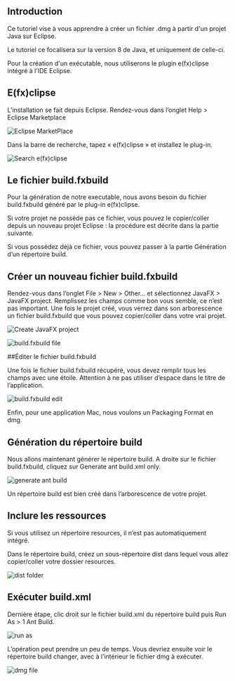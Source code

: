 ## Introduction

Ce tutoriel vise à vous apprendre à créer un fichier .dmg à partir d'un projet Java sur Eclipse.

Le tutoriel ce focalisera sur la version 8 de Java, et uniquement de celle-ci.

Pour la création d'un exécutable, nous utiliserons le plugin e(fx)clipse intégré à l'IDE Eclipse.

## E(fx)clipse

L’installation se fait depuis Eclipse. Rendez-vous dans l’onglet Help > Eclipse Marketplace

![Eclipse MarketPlace](https://i.ibb.co/syqjFM6/mac-eclipse-market.png)

Dans la barre de recherche, tapez « e(fx)clipse » et installez le plug-in.

![Search e(fx)clipse](https://i.ibb.co/gWWphpL/mac-search-efxclipse.png)

## Le fichier build.fxbuild

Pour la génération de notre executable, nous avons besoin du fichier build.fxbuild généré par le plug-in e(fx)clipse.

Si votre projet ne possède pas ce fichier, vous pouvez le copier/coller depuis un nouveau projet Eclipse : la procédure est décrite dans la partie suivante.

Si vous possédez déjà ce fichier, vous pouvez passer à la partie Génération d’un répertoire build.

## Créer un nouveau fichier build.fxbuild

Rendez-vous dans l’onglet File > New > Other… et sélectionnez JavaFX > JavaFX project.
Remplissez les champs comme bon vous semble, ce n’est pas important. Une fois le projet créé, vous verrez dans son arborescence un fichier build.fxbuild que vous pouvez copier/coller dans votre vrai projet.

![Create JavaFX project](https://i.ibb.co/rpNSZ7M/Capture-d-cran-2022-04-28-11-59-54.png)

![build.fxbuild file](https://i.ibb.co/F80mbMQ/Capture-d-cran-2022-04-28-12-00-03.png)

##Éditer le fichier build.fxbuild

Une fois le fichier build.fxbuild récupéré, vous devez remplir tous les champs avec une étoile. Attention à ne pas utiliser d’espace dans le titre de l’application.

![build.fxbuild edit](https://i.ibb.co/JQpxJ1q/mac-build-edit.png)

Enfin, pour une application Mac, nous voulons un Packaging Format en dmg.

## Génération du répertoire build

Nous allons maintenant générer le répertoire build. A droite sur le fichier build.fxbuild, cliquez sur Generate ant build.xml only.

![generate ant build](https://i.ibb.co/Kyd2qkr/generate-ant-build.png)

Un répertoire build est bien créé dans l’arborescence de votre projet.

## Inclure les ressources

Si vous utilisez un répertoire resources, il n’est pas automatiquement intégré.

Dans le répertoire build, créez un sous-répertoire dist dans lequel vous allez copier/coller votre dossier resources.

![dist folder](https://i.ibb.co/GsP9w38/mac-dist-folder.png)

## Exécuter build.xml

Dernière étape, clic droit sur le fichier build.xml du répertoire build puis Run As > 1 Ant Build.

![run as](https://i.ibb.co/ZV8fd46/mac-run-ant.png)

L’opération peut prendre un peu de temps. Vous devriez ensuite voir le répertoire build changer, avec à l’intérieur le fichier dmg à exécuter.

![dmg file](https://i.ibb.co/7QtCqbQ/mac-dmg-file.png)

